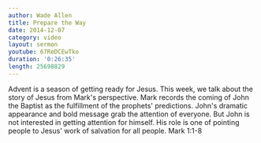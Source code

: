 ```yaml
---
author: Wade Allen
title: Prepare the Way
date: 2014-12-07
category: video
layout: sermon
youtube: 67ReDCEwTko
duration: '0:26:35'
length: 25698829
---
```


Advent is a season of getting ready for Jesus. This week, we talk about the story of Jesus from Mark's perspective. Mark records the coming of John the Baptist as the fulfillment of the prophets' predictions. John's dramatic appearance and bold message grab the attention of everyone. But John is not interested in getting attention for himself. His role is one of pointing people to Jesus' work of salvation for all people. Mark 1:1-8
